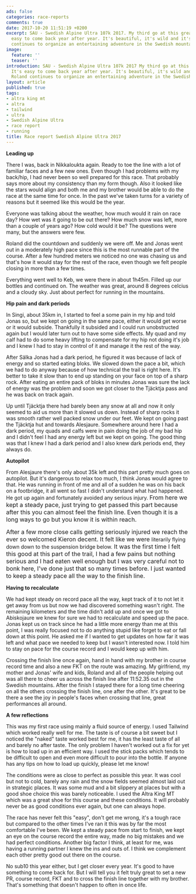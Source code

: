 ```yaml
---
ads: false
categories: race-reports
comments: true
date: 2017-10-20 11:51:19 +0200
excerpt: SAU - Swedish Alpine Ultra 107k 2017. My third go at this great race. It's
  easy to come back year after year. It's beautiful, it's wild and it's fun. Roland
  continues to organize an entertaining adventure in the Swedish mountains.
image:
  feature: ''
  teaser: ''
introduction: SAU - Swedish Alpine Ultra 107k 2017 My third go at this great race.
  It's easy to come back year after year. It's beautiful, it's wild and it's fun.
  Roland continues to organize an entertaining adventure in the Swedish mountains.
layout: article
published: true
tags:
- altra king mt
- altra
- tailwind
- ultra
- Swedish Alpine Ultra
- race report
- running
title: Race report Swedish Alpine Ultra 2017
---
```



**Leading up**

There I was, back in Nikkaloukta again. Ready to toe the line with a lot of familiar faces and a few new ones. Even though I had problems with my back/hip, I had never been so well prepared for this race. That probably says more about my consistency than my form though. Also it looked like the stars would align and both me and my brother would be able to do the race at the same time for once. In the past we've taken turns for a variety of reasons but it seemed like this would be the year.

Everyone was talking about the weather, how much would it rain on race day? How wet was it going to be out there? How much snow was left, more than a couple of years ago? How cold would it be? The questions were many, but the answers were few.

Roland did the countdown and suddenly we were off. Me and Jonas went out in a moderately high pace since this is the most runnable part of the course. After a few hundred meters we noticed no one was chasing us and that's how it would stay for the rest of the race, even though we felt people closing in more than a few times.

Everything went well to Keb, we were there in about 1h45m. Filled up our bottles and continued on. The weather was great, around 8 degrees celcius and a cloudy sky. Just about perfect for running in the mountains.

**Hip pain and dark periods**

In Singi, about 35km in, I started to feel a some pain in my hip and told Jonas so, but we kept on going in the same pace, either it would get worse or it would subside. Thankfully it subsided and I could run unobstructed again but I would later turn out to have some side effects. My quad and my calf had to do some heavy lifting to compensate for my hip not doing it's job and I knew I had to stay in control of it and manage it the rest of the way.

After Sälka Jonas had a dark period, he figured it was because of lack of energy and so started eating bloks. We slowed down the pace a bit, which we had to do anyway because of how technical the trail is right here. It's better to take it slow than to end up standing on your face on top of a sharp rock. After eating an entire pack of bloks in minutes Jonas was sure the lack of energy was the problem and soon we got closer to the Tjäcktja pass and he was back on track again.

Up until Tjäcktja there had barely been any snow at all and now it only seemed to aid us more than it slowed us down. Instead of sharp rocks it was smooth rather well packed snow under our feet. We kept on going past the Tjäcktja hut and towards Alesjaure. Somewhere around here I had a dark period, my quads and calfs were in pain doing the job of my bad hip and I didn't feel I had any energy left but we kept on going. The good thing was that I knew I had a dark period and I also knew dark periods end, they always do.

**Autopilot**

From Alesjaure there's only about 35k left and this part pretty much goes on autopilot. But it's dangerous to relax too much, I think Jonas would agree to that. He was running in front of me and all of a sudden he was on his back on a footbridge, it all went so fast I didn't understand what had happened. He got up again and fortunately avoided any serious injury. <span style="font-size: 1rem;">From here we kept a steady pace, just trying to get passed this part because after this you can almost feel the finish line. Even though it is a long ways to go but you know it is within reach.&nbsp;</span>

<span style="font-size: 1rem;">After a few more close calls getting seriously injured we reach the ever so welcomed Kieron decent. It felt like we were </span>literarily flying down down to the suspension bridge below.<span style="font-size: 1rem;">&nbsp;It was the first time I felt this good at this part of the trail, I had a few pains but nothing serious and I had eaten well enough but I was very careful not to bonk here, I've done just that so many times before. I just wanted to keep a steady pace all the way to the finish line.</span>

**Having to recalculate**

We had kept steady on record pace all the way, kept track of it to not let it get away from us but now we had discovered something wasn't right. The remaining kilometers and the time didn't add up and once we got to Abiskojaure we knew for sure we had to recalculate and speed up the pace. Jonas kept us on track since he had a little more energy than me at this point, I was really focused not to do anything stupid like forget to eat or fall down at this point. He asked me if I wanted to get updates on how far it was left and what pace we needed to keep but I wasn't interested now. I told him to stay on pace for the course record and I would keep up with him.

Crossing the finish line once again, hand in hand with my brother in course record time and also a new FKT on the route was amazing. My girlfriend, my mother and Jonas' wife and kids, Roland and all of the people helping out was all there to cheer us across the finish line after 11:52.35 out in the Swedish mountains. After the finish I stayed there for a long time cheering on all the others crossing the finish line, one after the other. It's great to be there a see the joy in people's faces when crossing that line, great performances all around.

**A few reflections**

This was my first race using mainly a fluid source of energy. I used Tailwind which worked really well for me. The taste is of course a bit sweet but I noticed the "naked" taste worked best for me, it has the least taste of all and barely no after taste. The only problem I haven't worked out a fix for yet is how to load up in an efficient way. I used the stick packs which tends to be difficult to open and even more difficult to pour into the bottle. If anyone has any tips on how to load up quickly, please let me know!

The conditions were as close to perfect as possible this year. It was cool but not to cold, barely any rain and the snow fields seemed almost laid out in strategic places. It was some mud and a bit slippery at places but with a good shoe choice this was barely noticeable. I used the Altra King MT which was a great shoe for this course and these conditions. It will probably never be as good conditions ever again, but one can always hope.

The race has never felt this "easy", don't get me wrong, it's a tough race but compared to the other times I've ran it this was by far the most comfortable I've been. We kept a steady pace from start to finish, we kept an eye on the course record the entire way, made no big mistakes and we had perfect conditions. Another big factor I think, at least for me, was having a running partner I knew the ins and outs of. I think we complement each other pretty good out there on the course.

No sub10 this year either, but I get closer every year. It's good to have something to come back for. But I will tell you it felt truly great to set a new PR, course record, FKT and to cross the finish line together with my brother. That's something that doesn't happen to often in once life.